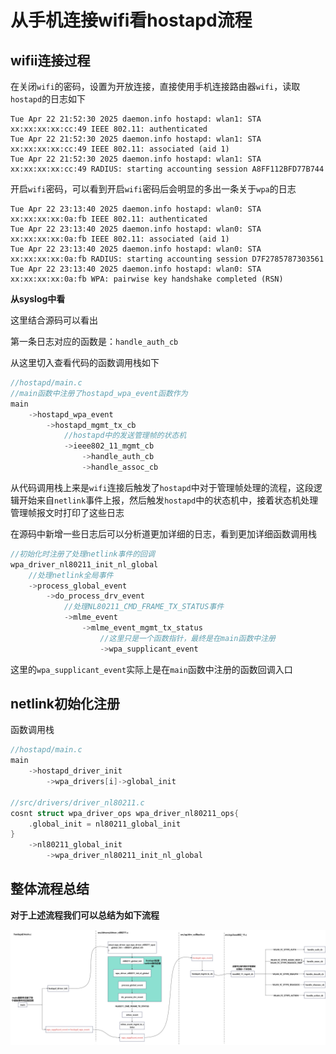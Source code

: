 # 从手机连接wifi看hostapd流程

## wifii连接过程

在关闭`wifi`的密码，设置为开放连接，直接使用手机连接路由器`wifi`，读取`hostapd`的日志如下

```shell
Tue Apr 22 21:52:30 2025 daemon.info hostapd: wlan1: STA xx:xx:xx:xx:cc:49 IEEE 802.11: authenticated
Tue Apr 22 21:52:30 2025 daemon.info hostapd: wlan1: STA xx:xx:xx:xx:cc:49 IEEE 802.11: associated (aid 1)
Tue Apr 22 21:52:30 2025 daemon.info hostapd: wlan1: STA xx:xx:xx:xx:cc:49 RADIUS: starting accounting session A8FF112BFD77B744
```

开启`wifi`密码，可以看到开启`wifi`密码后会明显的多出一条关于`wpa`的日志

```shell
Tue Apr 22 23:13:40 2025 daemon.info hostapd: wlan0: STA xx:xx:xx:xx:0a:fb IEEE 802.11: authenticated
Tue Apr 22 23:13:40 2025 daemon.info hostapd: wlan0: STA xx:xx:xx:xx:0a:fb IEEE 802.11: associated (aid 1)
Tue Apr 22 23:13:40 2025 daemon.info hostapd: wlan0: STA xx:xx:xx:xx:0a:fb RADIUS: starting accounting session D7F2785787303561
Tue Apr 22 23:13:40 2025 daemon.info hostapd: wlan0: STA xx:xx:xx:xx:0a:fb WPA: pairwise key handshake completed (RSN)
```

**从syslog中看**

这里结合源码可以看出

第一条日志对应的函数是：`handle_auth_cb`

从这里切入查看代码的函数调用栈如下

```c++
//hostapd/main.c
//main函数中注册了hostapd_wpa_event函数作为
main
    ->hostapd_wpa_event
        ->hostapd_mgmt_tx_cb
            //hostapd中的发送管理帧的状态机
            ->ieee802_11_mgmt_cb
                ->handle_auth_cb
    			->handle_assoc_cb
```

从代码调用栈上来是`wifi`连接后触发了`hostapd`中对于管理帧处理的流程，这段逻辑开始来自`netlink`事件上报，然后触发`hostapd`中的状态机中，接着状态机处理管理帧报文时打印了这些日志

在源码中新增一些日志后可以分析道更加详细的日志，看到更加详细函数调用栈

```c
//初始化时注册了处理netlink事件的回调
wpa_driver_nl80211_init_nl_global
    //处理netlink全局事件
    ->process_global_event
    	->do_process_drv_event
            //处理NL80211_CMD_FRAME_TX_STATUS事件
            ->mlme_event
                ->mlme_event_mgmt_tx_status
    				//这里只是一个函数指针，最终是在main函数中注册
                    ->wpa_supplicant_event
```

这里的`wpa_supplicant_event`实际上是在`main`函数中注册的函数回调入口

## netlink初始化注册

函数调用栈

```c
//hostapd/main.c
main
	->hostapd_driver_init
        ->wpa_drivers[i]->global_init

//src/drivers/driver_nl80211.c
cosnt struct wpa_driver_ops wpa_driver_nl80211_ops{
    .global_init = nl80211_global_init
}
	->nl80211_global_init
		->wpa_driver_nl80211_init_nl_global
```

## 整体流程总结

**对于上述流程我们可以总结为如下流程**

![hostapd处理netlink事件流程](./img/hostapd处理netlink事件流程.jpg)
